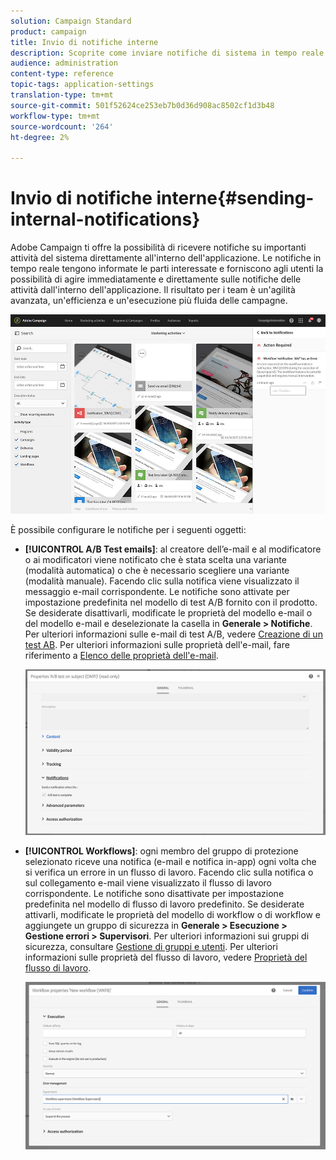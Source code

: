 ```yaml
---
solution: Campaign Standard
product: campaign
title: Invio di notifiche interne
description: Scoprite come inviare notifiche di sistema in tempo reale ai vostri utenti Adobe Campaign .
audience: administration
content-type: reference
topic-tags: application-settings
translation-type: tm+mt
source-git-commit: 501f52624ce253eb7b0d36d908ac8502cf1d3b48
workflow-type: tm+mt
source-wordcount: '264'
ht-degree: 2%

---
```



# Invio di notifiche interne{#sending-internal-notifications}

 Adobe Campaign ti offre la possibilità di ricevere notifiche su importanti attività del sistema direttamente all&#39;interno dell&#39;applicazione. Le notifiche in tempo reale tengono informate le parti interessate e forniscono agli utenti la possibilità di agire immediatamente e direttamente sulle notifiche delle attività dall&#39;interno dell&#39;applicazione. Il risultato per i team è un&#39;agilità avanzata, un&#39;efficienza e un&#39;esecuzione più fluida delle campagne.

![](assets/pulse_3.png)

È possibile configurare le notifiche per i seguenti oggetti:

* **[!UICONTROL A/B Test emails]**: al creatore dell’e-mail e al modificatore o ai modificatori viene notificato che è stata scelta una variante (modalità automatica) o che è necessario scegliere una variante (modalità manuale). Facendo clic sulla notifica viene visualizzato il messaggio e-mail corrispondente. Le notifiche sono attivate per impostazione predefinita nel modello di test A/B fornito con il prodotto. Se desiderate disattivarli, modificate le proprietà del modello e-mail o del modello e-mail e deselezionate la casella in **Generale > Notifiche**. Per ulteriori informazioni sulle e-mail di test A/B, vedere [Creazione di un test AB](../../channels/using/designing-an-a-b-test-email.md). Per ulteriori informazioni sulle proprietà dell&#39;e-mail, fare riferimento a [Elenco delle proprietà dell&#39;e-mail](../../administration/using/configuring-email-channel.md#list-of-email-properties).

   ![](assets/pulse_2.png)

* **[!UICONTROL Workflows]**: ogni membro del gruppo di protezione selezionato riceve una notifica (e-mail e notifica in-app) ogni volta che si verifica un errore in un flusso di lavoro. Facendo clic sulla notifica o sul collegamento e-mail viene visualizzato il flusso di lavoro corrispondente. Le notifiche sono disattivate per impostazione predefinita nel modello di flusso di lavoro predefinito. Se desiderate attivarli, modificate le proprietà del modello di workflow o di workflow e aggiungete un gruppo di sicurezza in **Generale > Esecuzione > Gestione errori > Supervisori**. Per ulteriori informazioni sui gruppi di sicurezza, consultare [Gestione di gruppi e utenti](../../administration/using/managing-groups-and-users.md). Per ulteriori informazioni sulle proprietà del flusso di lavoro, vedere [Proprietà del flusso di lavoro](../../automating/using/managing-execution-options.md).

   ![](assets/pulse_1.png)
